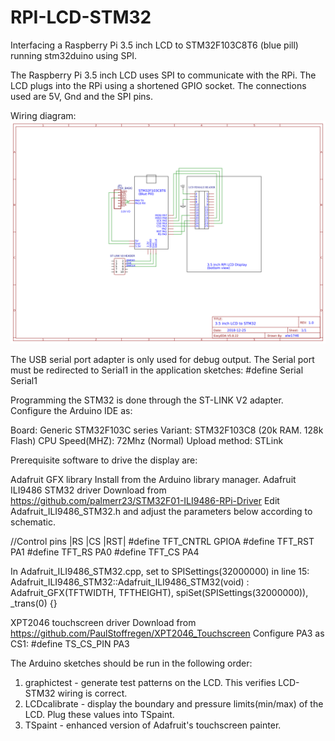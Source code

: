 # RPI-LCD-STM32
Interfacing a Raspberry Pi 3.5 inch LCD to STM32F103C8T6 (blue pill) running stm32duino using SPI.

The Raspberry Pi 3.5 inch LCD uses SPI to communicate with the RPi. The LCD plugs into the RPi using a shortened GPIO socket.
The connections used are 5V, Gnd and the SPI pins.

Wiring diagram:
  ![LCD_STM32 wiring](/images/Schematic.png)
  
The USB serial port adapter is only used for debug output. The Serial port must be redirected to Serial1 in the application
sketches:
  #define Serial Serial1

Programming the STM32 is done through the ST-LINK V2 adapter. Configure the Arduino IDE as:

Board: Generic STM32F103C series
Variant: STM32F103C8 (20k RAM. 128k Flash)
CPU Speed(MHZ): 72Mhz (Normal)
Upload method: STLink

Prerequisite software to drive the display are:

Adafruit GFX library
  Install from the Arduino library manager.
Adafruit ILI9486 STM32 driver
  Download from https://github.com/palmerr23/STM32F01-ILI9486-RPi-Driver
  Edit Adafruit_ILI9486_STM32.h and adjust the parameters below according to schematic.

//Control pins |RS |CS |RST|
#define TFT_CNTRL      GPIOA
#define TFT_RST        PA1
#define TFT_RS         PA0
#define TFT_CS         PA4

In Adafruit_ILI9486_STM32.cpp, set to SPISettings(32000000) in line 15:
  Adafruit_ILI9486_STM32::Adafruit_ILI9486_STM32(void) : Adafruit_GFX(TFTWIDTH, TFTHEIGHT), spiSet(SPISettings(32000000)), _trans(0) {}

XPT2046 touchscreen driver
  Download from https://github.com/PaulStoffregen/XPT2046_Touchscreen
  Configure PA3 as CS1:
  #define TS_CS_PIN  PA3

The Arduino sketches should be run in the following order:

1. graphictest - generate test patterns on the LCD. This verifies LCD-STM32 wiring is correct.
2. LCDcalibrate - display the boundary and pressure limits(min/max) of the LCD. Plug these values into TSpaint.
3. TSpaint - enhanced version of Adafruit's touchscreen painter.

